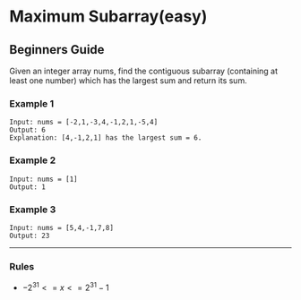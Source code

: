 # Maximum Subarray(easy)

## Beginners Guide

Given an integer array nums, find the contiguous subarray (containing at least one number) which has the largest sum and return its sum.

### Example 1

```go=
Input: nums = [-2,1,-3,4,-1,2,1,-5,4]
Output: 6
Explanation: [4,-1,2,1] has the largest sum = 6.
```

### Example 2

```go=
Input: nums = [1]
Output: 1
```

### Example 3

```go=
Input: nums = [5,4,-1,7,8]
Output: 23
```

---

### Rules

* $-2^31 <= x <= 2^31 - 1$

